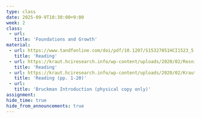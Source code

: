 ```yaml
---
type: class
date: 2025-09-9T10:30:00+9:00
week: 2
class:
 - url: 
   title: 'Foundations and Growth'
material:
 - url: https://www.tandfonline.com/doi/pdf/10.1207/S15327051HCI1523_5
   title: 'Reading'
 - url: https://kraut.hciresearch.info/wp-content/uploads/2020/02/Resnick10-Intro-current.pdf
   title: 'Reading'
 - url: https://kraut.hciresearch.info/wp-content/uploads/2020/02/Kraut10-Contribution-current.pdf
   title: 'Reading (pp. 1-20)'
 - url: 
   title: 'Bruckman Introduction (physical copy only)'
assignment:
hide_time: true
hide_from_announcements: true
---
```

